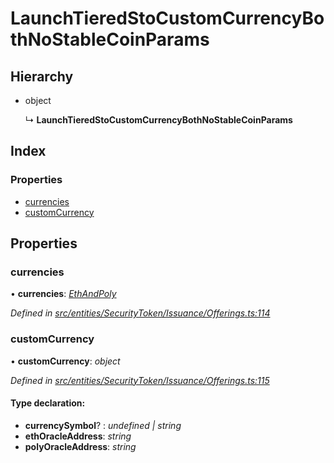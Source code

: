# LaunchTieredStoCustomCurrencyBothNoStableCoinParams

## Hierarchy

* object

  ↳ **LaunchTieredStoCustomCurrencyBothNoStableCoinParams**

## Index

### Properties

* [currencies]()
* [customCurrency]()

## Properties

### currencies

• **currencies**: [_EthAndPoly_](_entities_securitytoken_issuance_offerings_.md#ethandpoly)

_Defined in_ [_src/entities/SecurityToken/Issuance/Offerings.ts:114_](https://github.com/PolymathNetwork/polymath-sdk/blob/550676f/src/entities/SecurityToken/Issuance/Offerings.ts#L114)

### customCurrency

• **customCurrency**: _object_

_Defined in_ [_src/entities/SecurityToken/Issuance/Offerings.ts:115_](https://github.com/PolymathNetwork/polymath-sdk/blob/550676f/src/entities/SecurityToken/Issuance/Offerings.ts#L115)

#### Type declaration:

* **currencySymbol**? : _undefined \| string_
* **ethOracleAddress**: _string_
* **polyOracleAddress**: _string_

